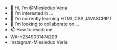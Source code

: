 - 👋 Hi, I’m @Miesieduo Veria
- 👀 I’m interested in ...
- 🌱 I’m currently learning HTML,CSS,JAVASCRIPT
- 💞️ I’m looking to collaborate on ...
- 📫 How to reach me 
- WA-+2349031474209
- Instagram-Miesieduo Veria
